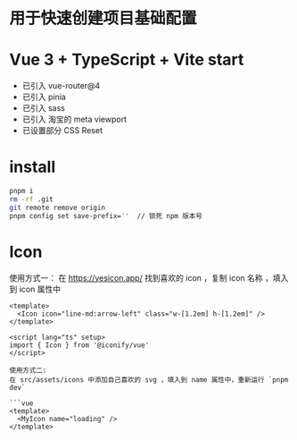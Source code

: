 # 用于快速创建项目基础配置

# Vue 3 + TypeScript + Vite  start
- 已引入 vue-router@4
- 已引入 pinia
- 已引入 sass
- 已引入 淘宝的 meta viewport
- 已设置部分 CSS Reset

# install
```bash
pnpm i
rm -rf .git
git remote remove origin
pnpm config set save-prefix=''  // 锁死 npm 版本号
```

# Icon
使用方式一：
在 https://yesicon.app/ 找到喜欢的 icon ，复制 icon 名称 ，填入到 icon 属性中

```vue
<template>
  <Icon icon="line-md:arrow-left" class="w-[1.2em] h-[1.2em]" />
</template>

<script lang="ts" setup>
import { Icon } from '@iconify/vue'
</script>

使用方式二:
在 src/assets/icons 中添加自己喜欢的 svg ，填入到 name 属性中，重新运行 `pnpm dev`

```vue
<template>
  <MyIcon name="loading" />
</template>
```
